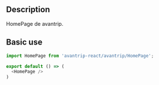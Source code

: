 ## Description
HomePage de avantrip.

## Basic use

```javascript
import HomePage from 'avantrip-react/avantrip/HomePage';

export default () => (
  <HomePage />
)
```

<!--

## Props

#### `onEvent={<Boolean> || <Function>}`
Event handler

#### `isActive={<Boolean>}`
Enable an action within the component


## Redux

#### Actions
```javascript
import { sendData } from 'avantrip-react/avantrip/HomePage/actions';
import store from 'somewhere';

store.dispatch(sendData({ email:"email@email.com" });
// ...
```

#### Reducer
```javascript
import homePageReducer from 'avantrip-react/avantrip/HomePage/reducer';
import { createStore, combineReducers } from 'redux';

const reducer = combineReducers({
  homePage:homePageReducer,
})

const store = createStore(reducer);
// ...
```
-->
